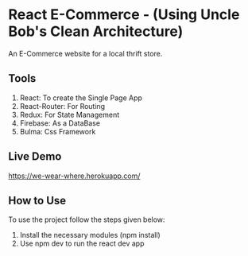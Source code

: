 # React E-Commerce - (Using Uncle Bob's Clean Architecture)

An E-Commerce website for a local thrift store.

## Tools
  1. React: To create the Single Page App
  2. React-Router: For Routing
  3. Redux: For State Management
  4. Firebase: As a DataBase
  5. Bulma: Css Framework
  
## Live Demo 
https://we-wear-where.herokuapp.com/

## How to Use
To use the project follow the steps given below:
  1. Install the necessary modules (npm install)
  2. Use npm dev to run the react dev app
